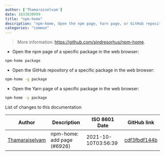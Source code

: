 ```yaml
---
author: ['Thamaraiselvam']
date: 1633830999
title: "npm-home"
description: "npm-home, Open the npm page, Yarn page, or GitHub repository of a package in the web browser."
categories: "common"
---
```

> More information: <https://github.com/sindresorhus/npm-home>.

- Open the npm page of a specific package in the web browser:

```bash
npm-home package
```

- Open the GitHub repository of a specific package in the web browser:

```bash
npm-home -g package
```

- Open the Yarn page of a specific package in the web browser:

```bash
npm-home -y package
```
List of changes to this documentation


Author | Description | ISO 8601 Date | GitHub link
------|-----|-----|-----
[Thamaraiselvam](mailto:thamaraiselvam@live.com) | npm-home: add page (#6926) | 2021-10-10T03:56:39 | [cdf3fbdf144b](https://github.com/tldr-pages/tldr/commit/cdf3fbdf144b6bb4354bb5cef963838d201ddbe2)

